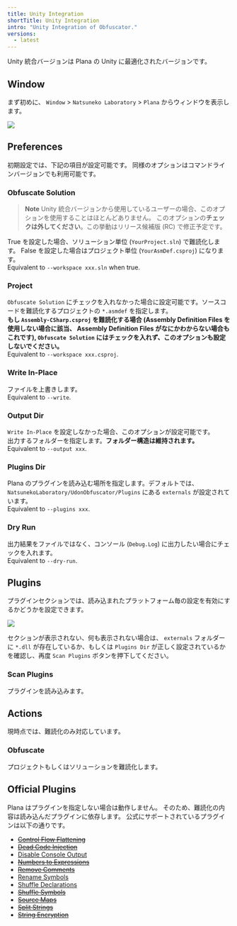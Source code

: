 ```yaml
---
title: Unity Integration
shortTitle: Unity Integration
intro: "Unity Integration of Obfuscator."
versions:
  - latest
---
```


Unity 統合バージョンは Plana の Unity に最適化されたバージョンです。

## Window

まず初めに、 `Window` > `Natsuneko Laboratory` > `Plana` からウィンドウを表示します。

![](https://images.natsuneko.com/f2a36cdc-94b8-4656-b2a2-c1ec50d68b0e.png)

## Preferences

初期設定では、下記の項目が設定可能です。
同様のオプションはコマンドラインバージョンでも利用可能です。

### Obfuscate Solution

> **Note**
> Unity 統合バージョンから使用しているユーザーの場合、このオプションを使用することはほとんどありません。
> このオプションの**チェックは外してください**。この挙動はリリース候補版 (RC) で修正予定です。

True を設定した場合、ソリューション単位 (`YourProject.sln`) で難読化します。 False を設定した場合はプロジェクト単位 (`YourAsmDef.csproj`) になります。  
Equivalent to `--workspace xxx.sln` when true.

### Project

`Obfuscate Solution` にチェックを入れなかった場合に設定可能です。ソースコードを難読化するプロジェクトの `*.asmdef` を指定します。  
**もし `Assembly-CSharp.csproj` を難読化する場合 (Assembly Definition Files を使用しない場合に該当、 Assembly Definition Files がなにかわからない場合もこれです), `Obfuscate Solution` にはチェックを入れず、このオプションも設定しないでください。**  
Equivalent to `--workspace xxx.csproj`.

### Write In-Place

ファイルを上書きします。  
Equivalent to `--write`.

### Output Dir

`Write In-Place` を設定しなかった場合、このオプションが設定可能です。  
出力するフォルダーを指定します。**フォルダー構造は維持されます。**  
Equivalent to `--output xxx`.

### Plugins Dir

Plana のプラグインを読み込む場所を指定します。デフォルトでは、 `NatsunekoLaboratory/UdonObfuscator/Plugins` にある `externals` が設定されています。  
Equivalent to `--plugins xxx`.

### Dry Run

出力結果をファイルではなく、コンソール (`Debug.Log`) に出力したい場合にチェックを入れます。  
Equivalent to `--dry-run`.

## Plugins

プラグインセクションでは、読み込まれたプラットフォーム毎の設定を有効にするかどうかを設定できます。

![](https://images.natsuneko.com/ba8981b5-cba9-4134-b610-a08a99145dfd.png)

セクションが表示されない、何も表示されない場合は、 `externals` フォルダーに `*.dll` が存在しているか、もしくは `Plugins Dir` が正しく設定されているかを確認し、再度 `Scan Plugins` ボタンを押下してください。

### Scan Plugins

プラグインを読み込みます。

## Actions

現時点では、難読化のみ対応しています。

### Obfuscate

プロジェクトもしくはソリューションを難読化します。

## Official Plugins

Plana はプラグインを指定しない場合は動作しません。
そのため、難読化の内容は読み込んだプラグインに依存します。
公式にサポートされているプラグインは以下の通りです。

- ~~[Control Flow Flattening](./plugins/control-flow-flattening)~~
- ~~[Dead Code Injection](./plugins/dead-code-injection)~~
- [Disable Console Output](./plugins/disable-console-output)
- ~~[Numbers to Expressions](./plugins/numbers-to-expressions)~~
- ~~[Remove Comments](./plugins/remove-comments)~~
- [Rename Symbols](./plugins/rename-symbols)
- [Shuffle Declarations](./plugins/shuffle-declarations)
- ~~[Shuffle Symbols](./plugins/shuffle-symsols)~~
- ~~[Source Maps](./plugins/source-maps)~~
- ~~[Split Strings](./plugins/split-strings)~~
- ~~[String Encryption](./plugins/string-encryption)~~
